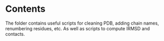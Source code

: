 # Contents

The folder contains useful scripts for cleaning PDB, adding chain names, renumbering residues, etc. As well as scripts to compute IRMSD and contacts. 

